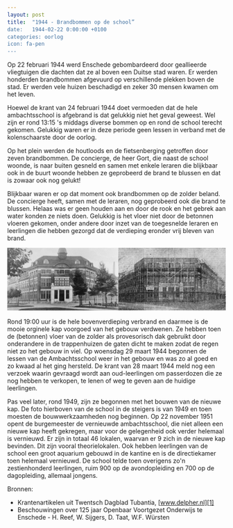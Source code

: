 ```yaml
---
layout: post
title:  "1944 - Brandbommen op de school”
date:   1944-02-22 0:00:00 +0100
categories: oorlog
icon: fa-pen
---
```

Op 22 februari 1944 werd Enschede gebombardeerd door geallieerde vliegtuigen die dachten dat ze al boven een Duitse stad waren. Er werden honderden brandbommen afgevuurd op verschillende plekken boven de stad. Er werden vele huizen beschadigd en zeker 30 mensen kwamen om het leven.

Hoewel de krant van 24 februari 1944 doet vermoeden dat de hele ambachtsschool is afgebrand is dat gelukkig niet het geval geweest. Wel zijn er rond 13:15 's middags diverse bommen op en rond de school terecht gekomen. Gelukkig waren er in deze periode geen lessen in verband met de kolenschaarste door de oorlog.

Op het plein werden de houtloods en de fietsenberging getroffen door zeven brandbommen. De concierge, de heer Gort, die naast de school woonde, is naar buiten gesneld en samen met enkele leraren die blijkbaar ook in de buurt woonde hebben ze geprobeerd de brand te blussen en dat is zowaar ook nog gelukt!

Blijkbaar waren er op dat moment ook brandbommen op de zolder beland. De concierge heeft, samen met de leraren, nog geprobeerd ook die brand te blussen. Helaas was er geen houden  aan en door de rook en het gebrek aan water konden ze niets doen. Gelukkig is het vloer niet door de betonnen vloeren gekomen, onder andere door inzet van de toegesnelde leraren en leerlingen die hebben gezorgd dat de verdieping eronder vrij bleven van brand.

<img class="image featured" src="/images/buitenkant/voor_en_na_brandbommen.jpg" alt="De school voor en na de brandbommen" />

Rond 19:00 uur is de hele bovenverdieping verbrand en daarmee is de mooie orginele kap voorgoed van het gebouw verdwenen. Ze hebben toen de (betonnen) vloer van de zolder als provesorisch dak gebruikt door onderandere in de trappenhuizen de gaten dicht te maken zodat de regen niet zo het gebouw in viel. Op woensdag 29 maart 1944 begonnen de lessen van de Ambachtsschool weer in het gebouw en was zo al goed en zo kwaad al het ging hersteld. De krant van 28 maart 1944 meld nog een verzoek waarin gevraagd wordt aan oud-leerlingen om passerdozen die ze nog hebben te verkopen, te lenen of weg te geven aan de huidige leerlingen.

Pas veel later, rond 1949, zijn ze begonnen met het bouwen van de nieuwe kap. De foto hierboven van de school in de steigers is van 1949 en toen moesten de bouwwerkzaamheden nog beginnen.  Op 22 november 1951 opent de burgemeester de vernieuwde ambachtsschool, die niet alleen een nieuwe kap heeft gekregen, maar voor de gelegenheid ook verder helemaal is vernieuwd. Er zijn in totaal 46 lokalen, waarvan er 9 zich in de nieuwe kap bevinden. Dit zijn vooral theorielokalen. Ook hebben leerlingen van de school een groot aquarium gebouwd in de kantine en is de directiekamer toen helemaal vernieuwd. De school telde toen overigens zo'n zestienhonderd leerlingen, ruim 900 op de avondopleiding en 700 op de dagopleiding, allemaal jongens.

Bronnen:
- Krantenartikelen uit Twentsch Dagblad Tubantia, [www.delpher.nl][1]
- Beschouwingen over 125 jaar Openbaar Voortgezet Onderwijs te Enschede - H. Reef, W. Sijgers, D. Taat, W.F. Würsten

[1]:	http://www.delpher.nl